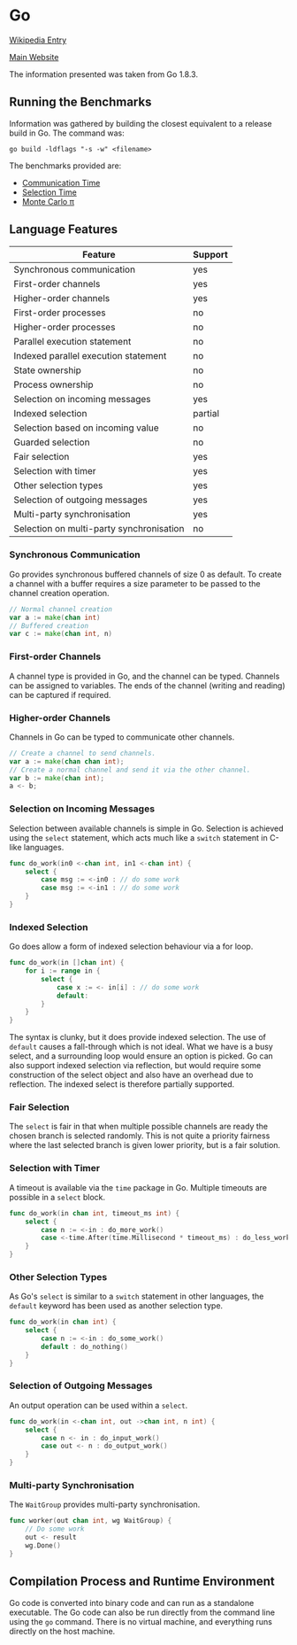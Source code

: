 # Go

[Wikipedia Entry](https://en.wikipedia.org/wiki/Go_(programming_language))

[Main Website](https://golang.org/)

The information presented was taken from Go 1.8.3.

## Running the Benchmarks

Information was gathered by building the closest equivalent to a release build in Go.  The command was:

```go build -ldflags "-s -w" <filename>```

The benchmarks provided are:

* [Communication Time](commstime.go)
* [Selection Time](selecttime.go)
* [Monte Carlo &pi;](montecarlopi.go)

## Language Features

| Feature                                   | Support |
| ----------------------------------------- | ------- |
| Synchronous communication                 | yes     |
| First-order channels                      | yes     |
| Higher-order channels                     | yes     |
| First-order processes                     | no      |
| Higher-order processes                    | no      |
| Parallel execution statement              | no      |
| Indexed parallel execution statement      | no      |
| State ownership                           | no      |
| Process ownership                         | no      |
| Selection on incoming messages            | yes     |
| Indexed selection                         | partial |
| Selection based on incoming value         | no      |
| Guarded selection                         | no      |
| Fair selection                            | yes     |
| Selection with timer                      | yes     |
| Other selection types                     | yes     |
| Selection of outgoing messages            | yes     |
| Multi-party synchronisation               | yes     |
| Selection on multi-party synchronisation  | no      |

### Synchronous Communication

Go provides synchronous buffered channels of size 0 as default.  To create a channel with a buffer requires a size parameter to be passed to the channel creation operation. 

```go
// Normal channel creation
var a := make(chan int)
// Buffered creation
var c := make(chan int, n)
```

### First-order Channels

A channel type is provided in Go, and the channel can be typed.  Channels can be assigned to variables.  The ends of the channel (writing and reading) can be captured if required.

### Higher-order Channels

Channels in Go can be typed to communicate other channels.

```go
// Create a channel to send channels.
var a := make(chan chan int);
// Create a normal channel and send it via the other channel.
var b := make(chan int);
a <- b;
```

### Selection on Incoming Messages

Selection between available channels is simple in Go.  Selection is achieved using the ```select``` statement, which acts much like a ```switch``` statement in C-like languages.

```go
func do_work(in0 <-chan int, in1 <-chan int) {
    select {
        case msg := <-in0 : // do some work
        case msg := <-in1 : // do some work
    }
}
```

### Indexed Selection

Go does allow a form of indexed selection behaviour via a for loop.

```go
func do_work(in []chan int) {
    for i := range in {
        select {
            case x := <- in[i] : // do some work
            default:
        }
    }
}
```

The syntax is clunky, but it does provide indexed selection.  The use of ```default``` causes a fall-through which is not ideal.  What we have is a busy select, and a surrounding loop would ensure an option is picked.  Go can also support indexed selection via reflection, but would require some construction of the select object and also have an overhead due to reflection.  The indexed select is therefore partially supported.

### Fair Selection

The ```select``` is fair in that when multiple possible channels are ready the chosen branch is selected randomly.  This is not quite a priority fairness where the last selected branch is given lower priority, but is a fair solution.

### Selection with Timer

A timeout is available via the ```time``` package in Go.  Multiple timeouts are possible in a ```select``` block.

```go
func do_work(in chan int, timeout_ms int) {
    select {
        case n := <-in : do_more_work()
        case <-time.After(time.Millisecond * timeout_ms) : do_less_work()
    }
}
```

### Other Selection Types

As Go's ```select``` is similar to a ```switch``` statement in other languages, the ```default``` keyword has been used as another selection type.

```go
func do_work(in chan int) {
    select {
        case n := <-in : do_some_work()
        default : do_nothing()
    }
}
```

### Selection of Outgoing Messages

An output operation can be used within a ```select```.

```go
func do_work(in <-chan int, out ->chan int, n int) {
    select {
        case n <- in : do_input_work()
        case out <- n : do_output_work()
    }
}
```

### Multi-party Synchronisation

The ```WaitGroup``` provides multi-party synchronisation.

```go
func worker(out chan int, wg WaitGroup) {
    // Do some work
    out <- result
    wg.Done()
}
```

## Compilation Process and Runtime Environment

Go code is converted into binary code and can run as a standalone executable.  The Go code can also be run directly from the command line using the ```go``` command.  There is no virtual machine, and everything runs directly on the host machine.